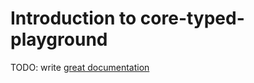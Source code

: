 # Introduction to core-typed-playground

TODO: write [great documentation](http://jacobian.org/writing/great-documentation/what-to-write/)

